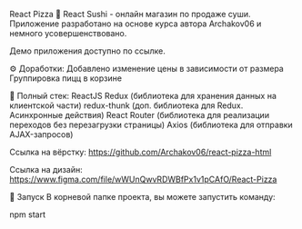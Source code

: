React Pizza
🍣 React Sushi - онлайн магазин по продаже суши. Приложение разработано на основе курса автора Archakov06 и немного усовершенствовано.

Демо приложения доступно по ссылке.

⚙️ Доработки:
Добавлено изменение цены в зависимости от размера
Группировка пицц в корзине

📝 Полный стек:
ReactJS
Redux (библиотека для хранения данных на клиентской части)
redux-thunk (доп. библиотека для Redux. Асинхронные действия)
React Router (библиотека для реализации переходов без перезагрузки страницы)
Axios (библиотека для отправки AJAX-запросов)

Ссылка на вёрстку: https://github.com/Archakov06/react-pizza-html

Ссылка на дизайн: https://www.figma.com/file/wWUnQwvRDWBfPx1v1pCAfO/React-Pizza

🚀 Запуск
В корневой папке проекта, вы можете запустить команду:

npm start
